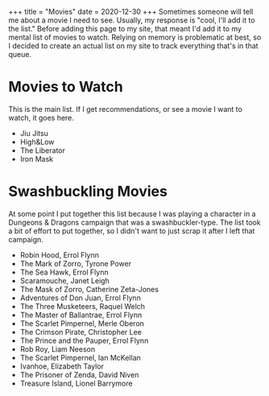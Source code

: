 +++
title = "Movies"
date = 2020-12-30
+++
Sometimes someone will tell me about a movie I need to see. Usually, my response is "cool, I'll add it
to the list." Before adding this page to my site, that meant I'd add it to my mental list of movies to
watch. Relying on memory is problematic at best, so I decided to create an actual list on my site to
track everything that's in that queue.

# Movies to Watch

This is the main list. If I get recommendations, or see a movie I want to watch, it goes here.

* Jiu Jitsu
* High&Low
* The Liberator
* Iron Mask

# Swashbuckling Movies

At some point I put together this list because I was playing a character in a Dungeons & Dragons campaign
that was a swashbuckler-type. The list took a bit of effort to put together, so I didn't want to just
scrap it after I left that campaign.

* Robin Hood, Errol Flynn
* The Mark of Zorro, Tyrone Power
* The Sea Hawk, Errol Flynn
* Scaramouche, Janet Leigh
* The Mask of Zorro, Catherine Zeta-Jones
* Adventures of Don Juan, Errol Flynn
* The Three Musketeers, Raquel Welch
* The Master of Ballantrae, Errol Flynn
* The Scarlet Pimpernel, Merle Oberon
* The Crimson Pirate, Christopher Lee
* The Prince and the Pauper, Errol Flynn
* Rob Roy, Liam Neeson
* The Scarlet Pimpernel, Ian McKellan
* Ivanhoe, Elizabeth Taylor
* The Prisoner of Zenda, David Niven
* Treasure Island, Lionel Barrymore
